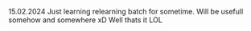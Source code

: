 15.02.2024
Just learning relearning batch for sometime. Will be usefull somehow and somewhere xD
Well thats it LOL
